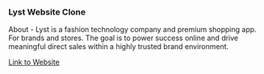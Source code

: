 ### Lyst Website Clone
About - Lyst is a fashion technology company and premium shopping app.
For brands and stores. The goal is to power success online and drive meaningful direct sales within a highly trusted brand environment.

[Link to Website](https://62aec458d002661172622f35--delightful-biscochitos-b2f2b6.netlify.app/index.html)
